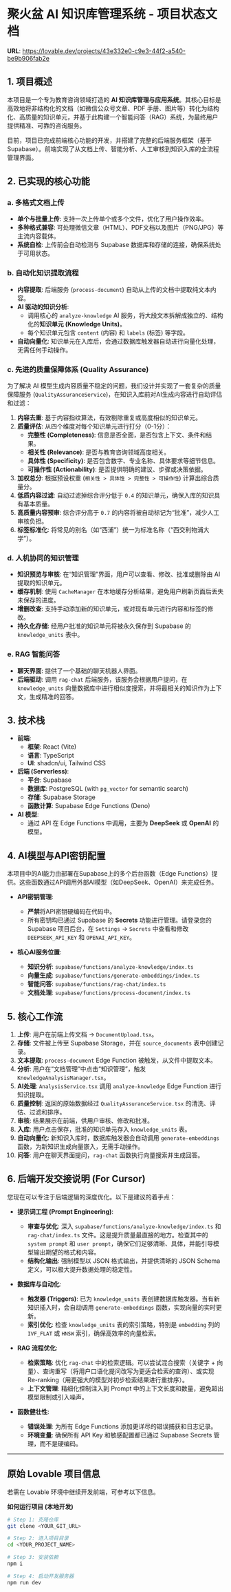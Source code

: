 
# 聚火盆 AI 知识库管理系统 - 项目状态文档

**URL**: https://lovable.dev/projects/43e332e0-c9e3-44f2-a540-be9b906fab2e

## 1. 项目概述

本项目是一个专为教育咨询领域打造的 **AI 知识库管理与应用系统**。其核心目标是高效地将非结构化的文档（如微信公众号文章、PDF 手册、图片等）转化为结构化、高质量的知识单元，并基于此构建一个智能问答（RAG）系统，为最终用户提供精准、可靠的咨询服务。

目前，项目已完成前端核心功能的开发，并搭建了完整的后端服务框架（基于 Supabase）。前端实现了从文档上传、智能分析、人工审核到知识入库的全流程管理界面。

## 2. 已实现的核心功能

### a. 多格式文档上传
- **单个与批量上传**: 支持一次上传单个或多个文件，优化了用户操作效率。
- **多种格式兼容**: 可处理微信文章（HTML）、PDF文档以及图片（PNG/JPG）等主流内容载体。
- **系统自检**: 上传前会自动检测与 Supabase 数据库和存储的连接，确保系统处于可用状态。

### b. 自动化知识提取流程
- **内容提取**: 后端服务 (`process-document`) 自动从上传的文档中提取纯文本内容。
- **AI 驱动的知识分析**:
    - 调用核心的 `analyze-knowledge` AI 服务，将大段文本拆解成独立的、结构化的**知识单元 (Knowledge Units)**。
    - 每个知识单元包含 `content` (内容) 和 `labels` (标签) 等字段。
- **自动向量化**: 知识单元在入库后，会通过数据库触发器自动进行向量化处理，无需任何手动操作。

### c. 先进的质量保障体系 (Quality Assurance)
为了解决 AI 模型生成内容质量不稳定的问题，我们设计并实现了一套复杂的质量保障服务 (`QualityAssuranceService`)，在知识入库前对AI生成内容进行自动评估和过滤：
1.  **内容去重**: 基于内容指纹算法，有效剔除重复或高度相似的知识单元。
2.  **质量评估**: 从四个维度对每个知识单元进行打分（0-1分）：
    - **完整性 (Completeness)**: 信息是否全面，是否包含上下文、条件和结果。
    - **相关性 (Relevance)**: 是否与教育咨询领域高度相关。
    - **具体性 (Specificity)**: 是否包含数字、专业名称、具体要求等细节信息。
    - **可操作性 (Actionability)**: 是否提供明确的建议、步骤或决策依据。
3.  **加权总分**: 根据预设权重 (`相关性 > 具体性 > 完整性 > 可操作性`) 计算出综合质量分。
4.  **低质内容过滤**: 自动过滤掉综合评分低于 `0.4` 的知识单元，确保入库的知识具有基本质量。
5.  **高质量内容预审**: 综合评分高于 `0.7` 的内容将被自动标记为“批准”，减少人工审核负担。
6.  **标签标准化**: 将常见的别名（如“西浦”）统一为标准名称（“西交利物浦大学”）。

### d. 人机协同的知识管理
- **知识预览与审核**: 在“知识管理”界面，用户可以查看、修改、批准或删除由 AI 提取的知识单元。
- **缓存机制**: 使用 `CacheManager` 在本地缓存分析结果，避免用户刷新页面后丢失未保存的进度。
- **增删改查**: 支持手动添加新的知识单元，或对现有单元进行内容和标签的修改。
- **持久化存储**: 经用户批准的知识单元将被永久保存到 Supabase 的 `knowledge_units` 表中。

### e. RAG 智能问答
- **聊天界面**: 提供了一个基础的聊天机器人界面。
- **后端驱动**: 调用 `rag-chat` 后端服务，该服务会根据用户提问，在 `knowledge_units` 向量数据库中进行相似度搜索，并将最相关的知识作为上下文，生成精准的回答。

## 3. 技术栈

- **前端**:
    - **框架**: React (Vite)
    - **语言**: TypeScript
    - **UI**: shadcn/ui, Tailwind CSS
- **后端 (Serverless)**:
    - **平台**: Supabase
    - **数据库**: PostgreSQL (with `pg_vector` for semantic search)
    - **存储**: Supabase Storage
    - **函数计算**: Supabase Edge Functions (Deno)
- **AI 模型**:
    - 通过 API 在 Edge Functions 中调用，主要为 **DeepSeek** 或 **OpenAI** 的模型。

## 4. AI模型与API密钥配置

本项目中的AI能力由部署在Supabase上的多个后台函数（Edge Functions）提供。这些函数通过API调用外部AI模型（如DeepSeek、OpenAI）来完成任务。

- **API密钥管理**:
    - **严禁**将API密钥硬编码在代码中。
    - 所有密钥均已通过 Supabase 的 **Secrets** 功能进行管理。请登录您的 Supabase 项目后台，在 `Settings` -> `Secrets` 中查看和修改 `DEEPSEEK_API_KEY` 和 `OPENAI_API_KEY`。

- **核心AI服务位置**:
    - **知识分析**: `supabase/functions/analyze-knowledge/index.ts`
    - **向量生成**: `supabase/functions/generate-embeddings/index.ts`
    - **智能问答**: `supabase/functions/rag-chat/index.ts`
    - **文档处理**: `supabase/functions/process-document/index.ts`

## 5. 核心工作流

1.  **上传**: 用户在前端上传文档 -> `DocumentUpload.tsx`。
2.  **存储**: 文件被上传至 Supabase Storage，并在 `source_documents` 表中创建记录。
3.  **文本提取**: `process-document` Edge Function 被触发，从文件中提取文本。
4.  **分析**: 用户在“文档管理”中点击“知识管理”，触发 `KnowledgeAnalysisManager.tsx`。
5.  **AI处理**: `AnalysisService.tsx` 调用 `analyze-knowledge` Edge Function 进行知识提取。
6.  **质量控制**: 返回的原始数据经过 `QualityAssuranceService.tsx` 的清洗、评估、过滤和排序。
7.  **审核**: 结果展示在前端，供用户审核、修改和批准。
8.  **入库**: 用户点击保存，批准的知识单元存入 `knowledge_units` 表。
9.  **自动向量化**: 新知识入库时，数据库触发器会自动调用 `generate-embeddings` 函数，为新知识生成向量嵌入，无需手动操作。
10. **问答**: 用户在聊天界面提问，`rag-chat` 函数执行向量搜索并生成回答。

## 6. 后端开发交接说明 (For Cursor)

您现在可以专注于后端逻辑的深度优化。以下是建议的着手点：

- **提示词工程 (Prompt Engineering)**:
    - **审查与优化**: 深入 `supabase/functions/analyze-knowledge/index.ts` 和 `rag-chat/index.ts` 文件。这是提升质量最直接的地方。检查其中的 `system prompt` 和 `user prompt`，确保它们足够清晰、具体，并能引导模型输出期望的格式和内容。
    - **结构化输出**: 强制模型以 JSON 格式输出，并提供清晰的 JSON Schema 定义，可以极大提升数据处理的稳定性。

- **数据库与自动化**:
    - **触发器 (Triggers)**: 已为 `knowledge_units` 表创建数据库触发器。当有新知识插入时，会自动调用 `generate-embeddings` 函数，实现向量的实时更新。
    - **索引优化**: 检查 `knowledge_units` 表的索引策略，特别是 `embedding` 列的 `IVF_FLAT` 或 `HNSW` 索引，确保高效率的向量检索。

- **RAG 流程优化**:
    - **检索策略**: 优化 `rag-chat` 中的检索逻辑。可以尝试混合搜索（关键字 + 向量）、查询重写（将用户口语化提问改写为更适合检索的查询）、或实现 Re-ranking（用更强大的模型对初步检索结果进行重排序）。
    - **上下文管理**: 精细化控制注入到 Prompt 中的上下文长度和数量，避免超出模型限制或引入噪声。

- **函数健壮性**:
    - **错误处理**: 为所有 Edge Functions 添加更详尽的错误捕获和日志记录。
    - **环境变量**: 确保所有 API Key 和敏感配置都已通过 Supabase Secrets 管理，而不是硬编码。

---

## 原始 Lovable 项目信息

若需在 Lovable 环境中继续开发前端，可参考以下信息。

**如何运行项目 (本地开发)**

```sh
# Step 1: 克隆仓库
git clone <YOUR_GIT_URL>

# Step 2: 进入项目目录
cd <YOUR_PROJECT_NAME>

# Step 3: 安装依赖
npm i

# Step 4: 启动开发服务器
npm run dev
```
